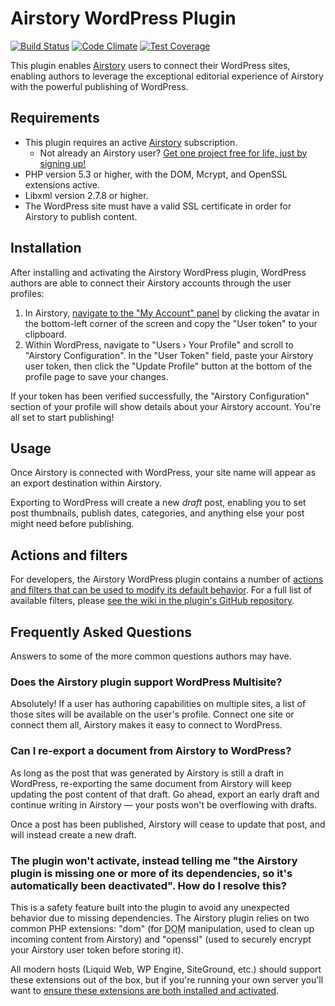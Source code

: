# Airstory WordPress Plugin

[![Build Status](https://travis-ci.org/liquidweb/airstory-wp.svg?branch=develop)](https://travis-ci.org/liquidweb/airstory-wp)
[![Code Climate](https://codeclimate.com/github/liquidweb/airstory-wp/badges/gpa.svg)](https://codeclimate.com/github/liquidweb/airstory-wp)
[![Test Coverage](https://codeclimate.com/github/liquidweb/airstory-wp/badges/coverage.svg)](https://codeclimate.com/github/liquidweb/airstory-wp/coverage)

This plugin enables [Airstory](http://www.airstory.co/) users to connect their WordPress sites, enabling authors to leverage the exceptional editorial experience of Airstory with the powerful publishing of WordPress.

## Requirements

* This plugin requires an active [Airstory](http://www.airstory.co/) subscription.
	* Not already an Airstory user? [Get one project free for life, just by signing up!](http://www.airstory.co/pricing/)
* PHP version 5.3 or higher, with the DOM, Mcrypt, and OpenSSL extensions active.
* Libxml version 2.7.8 or higher.
* The WordPress site must have a valid SSL certificate in order for Airstory to publish content.


## Installation

After installing and activating the Airstory WordPress plugin, WordPress authors are able to connect their Airstory accounts through the user profiles:

1. In Airstory, [navigate to the "My Account" panel](https://app.airstory.co/projects?overlay=account) by clicking the avatar in the bottom-left corner of the screen and copy the "User token" to your clipboard.
2. Within WordPress, navigate to "Users &rsaquo; Your Profile" and scroll to "Airstory Configuration". In the "User Token" field, paste your Airstory user token, then click the "Update Profile" button at the bottom of the profile page to save your changes.

If your token has been verified successfully, the "Airstory Configuration" section of your profile will show details about your Airstory account. You're all set to start publishing!


## Usage

Once Airstory is connected with WordPress, your site name will appear as an export destination within Airstory.

Exporting to WordPress will create a new *draft* post, enabling you to set post thumbnails, publish dates, categories, and anything else your post might need before publishing.


## Actions and filters

For developers, the Airstory WordPress plugin contains a number of [actions and filters that can be used to modify its default behavior](https://codex.wordpress.org/Plugin_API). For a full list of available filters, please [see the wiki in the plugin's GitHub repository](https://github.com/liquidweb/airstory-wp/wiki/Actions-and-Filters).


## Frequently Asked Questions

Answers to some of the more common questions authors may have.


### Does the Airstory plugin support WordPress Multisite?

Absolutely! If a user has authoring capabilities on multiple sites, a list of those sites will be available on the user's profile. Connect one site or connect them all, Airstory makes it easy to connect to WordPress.


### Can I re-export a document from Airstory to WordPress?

As long as the post that was generated by Airstory is still a draft in WordPress, re-exporting the same document from Airstory will keep updating the post content of that draft. Go ahead, export an early draft and continue writing in Airstory — your posts won't be overflowing with drafts.

Once a post has been published, Airstory will cease to update that post, and will instead create a new draft.


### The plugin won't activate, instead telling me "the Airstory plugin is missing one or more of its dependencies, so it's automatically been deactivated". How do I resolve this?

This is a safety feature built into the plugin to avoid any unexpected behavior due to missing dependencies. The Airstory plugin relies on two common PHP extensions: "dom" (for <abbr title="Document Object Model">DOM</abbr> manipulation, used to clean up incoming content from Airstory) and "openssl" (used to securely encrypt your Airstory user token before storing it).

All modern hosts (Liquid Web, WP Engine, SiteGround, etc.) should support these extensions out of the box, but if you're running your own server you'll want to [ensure these extensions are both installed and activated](https://www.liquidweb.com/kb/how-to-check-php-modules-with-phpinfo/).
